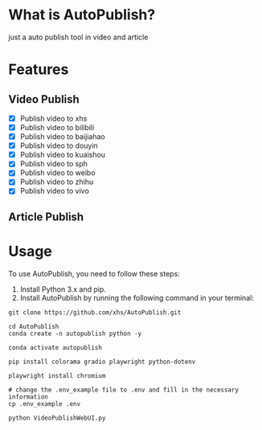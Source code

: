 # What is AutoPublish?

just a auto publish tool in video and article

# Features

## Video Publish

- [x] Publish video to xhs
- [x] Publish video to bilibili
- [x] Publish video to baijiahao
- [x] Publish video to douyin
- [x] Publish video to kuaishou
- [x] Publish video to sph
- [x] Publish video to weibo
- [x] Publish video to zhihu
- [x] Publish video to vivo

## Article Publish

# Usage

To use AutoPublish, you need to follow these steps:

1. Install Python 3.x and pip.
2. Install AutoPublish by running the following command in your terminal:

```
git clone https://github.com/xhs/AutoPublish.git

cd AutoPublish
conda create -n autopublish python -y

conda activate autopublish

pip install colorama gradio playwright python-dotenv

playwright install chromium

# change the .env_example file to .env and fill in the necessary information
cp .env_example .env

python VideoPublishWebUI.py

```

